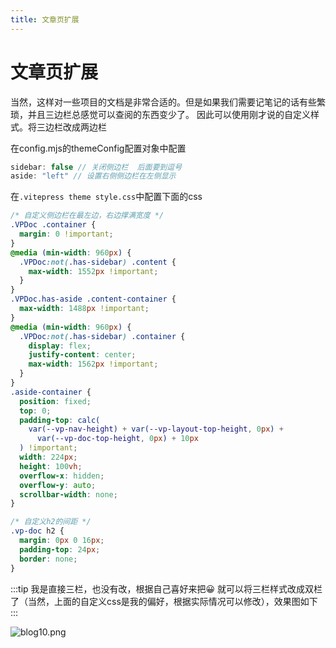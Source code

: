 ```yaml
---
title: 文章页扩展
---
```


# 文章页扩展  <Badge type="tip" text="^1.9.0" />

当然，这样对一些项目的文档是非常合适的。但是如果我们需要记笔记的话有些繁琐，并且三边栏总感觉可以查阅的东西变少了。
因此可以使用刚才说的自定义样式。将三边栏改成两边栏

在config.mjs的themeConfig配置对象中配置

```js
sidebar: false // 关闭侧边栏  后面要到逗号
aside: "left" // 设置右侧侧边栏在左侧显示
```
在`.vitepress theme style.css`中配置下面的css

```css
/* 自定义侧边栏在最左边，右边撑满宽度 */
.VPDoc .container {
  margin: 0 !important;
}
@media (min-width: 960px) {
  .VPDoc:not(.has-sidebar) .content {
    max-width: 1552px !important;
  }
}
.VPDoc.has-aside .content-container {
  max-width: 1488px !important;
}
@media (min-width: 960px) {
  .VPDoc:not(.has-sidebar) .container {
    display: flex;
    justify-content: center;
    max-width: 1562px !important;
  }
}
.aside-container {
  position: fixed;
  top: 0;
  padding-top: calc(
    var(--vp-nav-height) + var(--vp-layout-top-height, 0px) +
      var(--vp-doc-top-height, 0px) + 10px
  ) !important;
  width: 224px;
  height: 100vh;
  overflow-x: hidden;
  overflow-y: auto;
  scrollbar-width: none;
}

/* 自定义h2的间距 */
.vp-doc h2 {
  margin: 0px 0 16px;
  padding-top: 24px;
  border: none;
}
```

:::tip 
我是直接三栏，也没有改，根据自己喜好来把😀
就可以将三栏样式改成双栏了（当然，上面的自定义css是我的偏好，根据实际情况可以修改），效果图如下
:::

![blog10.png](https://img.picui.cn/free/2024/09/08/66dd9dd6e4c7f.png)


